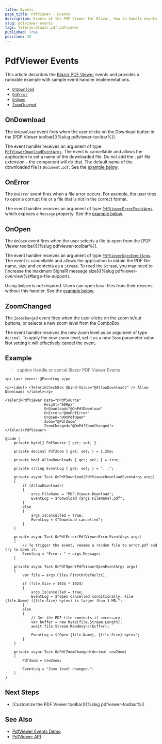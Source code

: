 ```yaml
---
title: Events
page_title: PdfViewer - Events
description: Events of the PDF Viewer for Blazor. How to handle events when users download, open or zoom PDF documents.
slug: pdfviewer-events
tags: telerik,blazor,pdf,pdfviewer
published: True
position: 20
---
```


# PdfViewer Events

This article describes the [Blazor PDF Viewer](https://demos.telerik.com/blazor-ui/pdfviewer/overview) events and provides a runnable example with sample event handler implementations.

* [`OnDownload`](#ondownload)
* [`OnError`](#onerror)
* [`OnOpen`](#onopen)
* [`ZoomChanged`](#zoomchanged)


## OnDownload

The `OnDownload` event fires when the user clicks on the Download button in the [PDF Viewer toolbar]({%slug pdfviewer-toolbar%}).

The event handler receives an argument of type [`PdfViewerDownloadEventArgs`](/blazor-ui/api/Telerik.Blazor.Components.PdfViewerDownloadEventArgs). The event is cancellable and allows the application to set a name of the downloaded file. Do not add the `.pdf` file extension - the component will do that. The default name of the downloaded file is `Document.pdf`. See the [example below](#example).


## OnError

The `OnError` event fires when a file error occurs. For example, the user tries to open a corrupt file or a file that is not in the correct format.

The event handler receives an argument of type [`PdfViewerErrorEventArgs`](/blazor-ui/api/Telerik.Blazor.Components.PdfViewerErrorEventArgs), which exposes a `Message` property. See the [example below](#example).


## OnOpen

The `OnOpen` event fires when the user selects a file to open from the [PDF Viewer toolbar]({%slug pdfviewer-toolbar%}).

The event handler receives an argument of type [`PdfViewerOpenEventArgs`](/blazor-ui/api/Telerik.Blazor.Components.PdfViewerOpenEventArgs). The event is cancellable and allows the application to obtain the PDF file name, size and contents as a `Stream`. To read the `Stream`, you may need to [increase the maximum SignalR message size]({%slug pdfviewer-overview%}#large-file-support).

Using `OnOpen` is *not* required. Users can open local files from their devices without this handler. See the [example below](#example).


## ZoomChanged

The `ZoomChanged` event fires when the user clicks on the zoom in/out buttons, or selects a new zoom level from the ComboBox.

The event handler receives the new zoom level as an argument of type `decimal`. To apply the new zoom level, set it as a new `Zoom` parameter value. Not setting it will effectively cancel the event.


## Example

>caption Handle or cancel Blazor PDF Viewer Events

````CSHTML
<p> Last event: @EventLog </p>

<p><label> <TelerikCheckBox @bind-Value="@AllowDownloads" /> Allow Downloads </label></p>

<TelerikPdfViewer Data="@PdfSource"
                  Height="600px"
                  OnDownload="@OnPdfDownload"
                  OnError="@OnPdfError"
                  OnOpen="@OnPdfOpen"
                  Zoom="@PdfZoom"
                  ZoomChanged="@OnPdfZoomChanged">
</TelerikPdfViewer>

@code {
    private byte[] PdfSource { get; set; }

    private decimal PdfZoom { get; set; } = 1.25m;

    private bool AllowDownloads { get; set; } = true;

    private string EventLog { get; set; } = "...";

    private async Task OnPdfDownload(PdfViewerDownloadEventArgs args)
    {
        if (AllowDownloads)
        {
            args.FileName = "PDF-Viewer-Download";
            EventLog = $"Download {args.FileName}.pdf";
        }
        else
        {
            args.IsCancelled = true;
            EventLog = $"Download cancelled";
        }
    }

    private async Task OnPdfError(PdfViewerErrorEventArgs args)
    {
        // To trigger the event, rename a random file to error.pdf and try to open it.
        EventLog = "Error: " + args.Message;
    }

    private async Task OnPdfOpen(PdfViewerOpenEventArgs args)
    {
        var file = args.Files.FirstOrDefault();

        if (file.Size > 1024 * 1024)
        {
            args.IsCancelled = true;
            EventLog = $"Open cancelled conditionally. File {file.Name} ({file.Size} bytes) is larger than 1 MB.";
        }
        else
        {
            // Get the PDF file contents if necessary.
            var buffer = new byte[file.Stream.Length];
            await file.Stream.ReadAsync(buffer);

            EventLog = $"Open {file.Name}, {file.Size} bytes";
        }
    }

    private async Task OnPdfZoomChanged(decimal newZoom)
    {
        PdfZoom = newZoom;

        EventLog = "Zoom level changed.";
    }
}
````


## Next Steps

* [Customize the PDF Viewer toolbar]({%slug pdfviewer-toolbar%})


## See Also

* [PdfViewer Events Demo](https://demos.telerik.com/blazor-ui/pdfviewer/events)
* [PdfViewer API](/blazor-ui/api/Telerik.Blazor.Components.TelerikPdfViewer)
